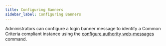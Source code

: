 ```yaml
---
title: Configuring Banners
sidebar_label: Configuring Banners
---
```


Administrators can configure a login banner message to identify a Common Criteria compliant instance using the [configure authority web-messages](https://www.juniper.net/documentation/us/en/software/session-smart-router/docs/config_command_guide#configure-authority-web-messages) command.